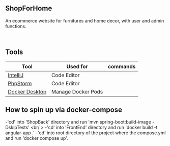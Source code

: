 ## ShopForHome
An ecommerce website for furnitures and home decor, with user and admin functions. 


<br/>




## Tools

| Tool                                                                                    | Used for           | commands      |
|-----------------------------------------------------------------------------------------|--------------------|---------------|
| [IntelliJ](https://www.jetbrains.com/idea/)                                             | Code Editor        |               |
| [PhpStorm](https://desktop.github.com/)                                                 | Code Editor        |               |
| [Docker Desktop](https://www.docker.com/products/docker-desktop/)                       | Manage Docker Pods |               |

## How to spin up via docker-compose
-'cd' into 'ShopBack' directory and run 'mvn spring-boot:build-image -DskipTests' <br/ >
-'cd' into 'FrontEnd' directory and run 'docker build -t angular-app .'
-'cd' into root directory of the project where the compose.yml and run 'docker compose up'.

<br/>

